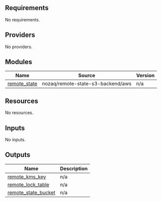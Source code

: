 ## Requirements

No requirements.

## Providers

No providers.

## Modules

| Name | Source | Version |
|------|--------|---------|
| <a name="module_remote_state"></a> [remote\_state](#module\_remote\_state) | nozaq/remote-state-s3-backend/aws | n/a |

## Resources

No resources.

## Inputs

No inputs.

## Outputs

| Name | Description |
|------|-------------|
| <a name="output_remote_kms_key"></a> [remote\_kms\_key](#output\_remote\_kms\_key) | n/a |
| <a name="output_remote_lock_table"></a> [remote\_lock\_table](#output\_remote\_lock\_table) | n/a |
| <a name="output_remote_state_bucket"></a> [remote\_state\_bucket](#output\_remote\_state\_bucket) | n/a |
